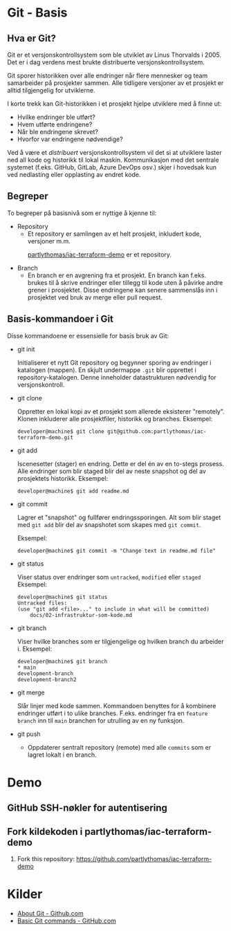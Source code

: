 # Git - Basis

## Hva er Git?
Git er et versjonskontrollsystem som ble utviklet av Linus Thorvalds i 2005. Det er i dag verdens mest brukte distribuerte versjonskontrollsystem.

Git sporer historikken over alle endringer når flere mennesker og team samarbeider på prosjekter sammen. Alle tidligere versjoner av et prosjekt er alltid tilgjengelig for utviklerne.

I korte trekk kan Git-historikken i et prosjekt hjelpe utviklere med å finne ut:
* Hvilke endringer ble utført?
* Hvem utførte endringene?
* Når ble endringene skrevet?
* Hvorfor var endringene nødvendige?

Ved å være et <i>distribuert</i> versjonskontrollsystem vil det si at utviklere laster ned all kode og historikk til lokal maskin. Kommunikasjon med det sentrale systemet (f.eks. GitHub, GitLab, Azure DevOps osv.) skjer i hovedsak kun ved nedlasting eller opplasting av endret kode.

## Begreper
To begreper på basisnivå som er nyttige å kjenne til:

* Repository
    * Et repository er samlingen av et helt prosjekt, inkludert kode, versjoner m.m. <p>
    [partlythomas/iac-terraform-demo](https://github.com/partlythomas/iac-terraform-demo) er et repository.
* Branch
    * En branch er en avgrening fra et prosjekt. En branch kan f.eks. brukes til å skrive endringer eller tillegg til kode uten å påvirke andre grener i prosjektet. Disse endringene kan senere sammenslås inn i prosjektet ved bruk av merge eller pull request.


## Basis-kommandoer i Git
Disse kommandoene er essensielle for basis bruk av Git:
* git init
    
    Initialiserer et nytt Git repository og begynner sporing av endringer i katalogen (mappen). En skjult undermappe `.git` blir opprettet i repository-katalogen. Denne inneholder datastrukturen nødvendig for versjonskontroll.
    
* git clone
    
    Oppretter en lokal kopi av et prosjekt som allerede eksisterer "remotely". Klonen inkluderer alle prosjektfiler, historikk og branches.
    Eksempel:

    ```console
    developer@machine$ git clone git@github.com:partlythomas/iac-terraform-demo.git
    ```

* git add
    
    Iscenesetter (stager) en endring. Dette er del én av en to-stegs prosess. Alle endringer som blir staged blir del av neste snapshot og del av prosjektets historikk.
    Eksempel:

    ```console
    developer@machine$ git add readme.md
    ```

* git commit
    
    Lagrer et "snapshot" og fullfører endringssporingen. Alt som blir staget med `git add` blir del av snapshotet som skapes med `git commit`.<p>
    Eksempel:

    ```console
    developer@machine$ git commit -m "Change text in readme.md file"
    ```
* git status
    
    Viser status over endringer som `untracked`, `modified` eller `staged`
    Eksempel:

    ```console
    developer@machine$ git status
    Untracked files:
  (use "git add <file>..." to include in what will be committed)
        docs/02-infrastruktur-som-kode.md
    ```
* git branch
    
    Viser hvilke branches som er tilgjengelige og hvilken branch du arbeider i.
    Eksempel:

    ```console
    developer@machine$ git branch
    * main
    development-branch
    development-branch2
    ```
* git merge

    Slår linjer med kode sammen. Kommandoen benyttes for å kombinere endringer utført i to ulike branches. F.eks. endringer fra en `feature branch` inn til `main` branchen for utrulling av en ny funksjon.


* git push
    * Oppdaterer sentralt repository (remote) med alle `commits` som er lagret lokalt i en branch.




# Demo

## GitHub SSH-nøkler for autentisering

## Fork kildekoden i partlythomas/iac-terraform-demo
1. Fork this repository: https://github.com/partlythomas/iac-terraform-demo



# Kilder
* [About Git - Github.com](https://docs.github.com/en/get-started/using-git/about-git)
* [Basic Git commands - GitHub.com](https://docs.github.com/en/get-started/using-git/about-git#basic-git-commands)